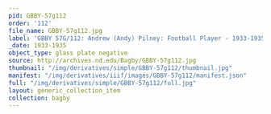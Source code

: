 ```yaml
---
pid: GBBY-57g112
order: '112'
file_name: GBBY-57g112.jpg
label: 'GBBY 57G/112: Andrew (Andy) Pilney: Football Player - 1933-1935'
_date: 1933-1935
object_type: glass plate negative
source: http://archives.nd.edu/Bagby/GBBY-57g112.jpg
thumbnail: "/img/derivatives/simple/GBBY-57g112/thumbnail.jpg"
manifest: "/img/derivatives/iiif/images/GBBY-57g112/manifest.json"
full: "/img/derivatives/simple/GBBY-57g112/full.jpg"
layout: generic_collection_item
collection: bagby
---
```

